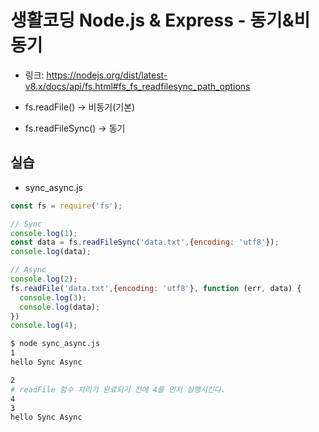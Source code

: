 # 생활코딩 Node.js & Express - 동기&비동기

- 링크: https://nodejs.org/dist/latest-v8.x/docs/api/fs.html#fs_fs_readfilesync_path_options

- fs.readFile() -> 비동기(기본)
- fs.readFileSync() -> 동기

## 실습
- sync_async.js
```js
const fs = require('fs');

// Sync
console.log(1);
const data = fs.readFileSync('data.txt',{encoding: 'utf8'});
console.log(data);

// Async
console.log(2);
fs.readFile('data.txt',{encoding: 'utf8'}, function (err, data) { 
  console.log(3);
  console.log(data);
})
console.log(4);
```
```bash
$ node sync_async.js
1
hello Sync Async

2
# readFile 함수 처리가 완료되기 전에 4를 먼저 실행시킨다.
4
3
hello Sync Async
```